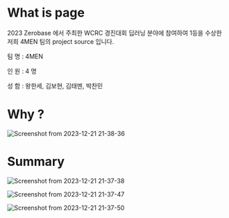 # What is page
2023 Zerobase 에서 주최한 WCRC 경진대회 딥러닝 분야에 참여하여 1등을 수상한 저희 4MEN 팀의 project source 입니다.

팀 명 : 4MEN 

인 원 : 4 명 

성 함 : 왕한세, 김보현, 김태멘, 박찬민 





# Why ?

![Screenshot from 2023-12-21 21-38-36](https://github.com/kinghanse/2023_WCRC_4MEN/assets/140477572/dc6c45d5-6f81-4cea-9b53-b312424b60a4)

# Summary

![Screenshot from 2023-12-21 21-37-38](https://github.com/kinghanse/2023_WCRC_4MEN/assets/140477572/3f626de0-76ad-407f-9653-b0d75e0b0745)

![Screenshot from 2023-12-21 21-37-47](https://github.com/kinghanse/2023_WCRC_4MEN/assets/140477572/d2985ab2-c10a-49b2-a826-b5dea103c0a8)

![Screenshot from 2023-12-21 21-37-50](https://github.com/kinghanse/2023_WCRC_4MEN/assets/140477572/f493ee7b-bea0-42a1-91fc-22c3ab3c998a)
